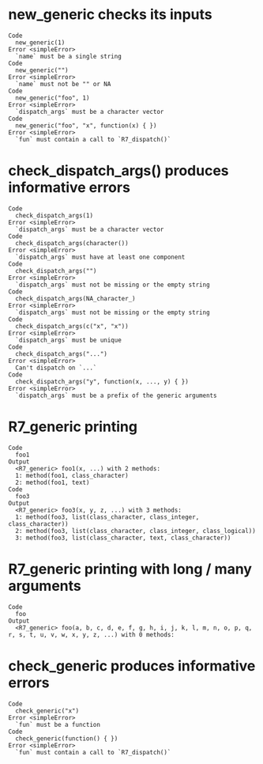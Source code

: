 # new_generic checks its inputs

    Code
      new_generic(1)
    Error <simpleError>
      `name` must be a single string
    Code
      new_generic("")
    Error <simpleError>
      `name` must not be "" or NA
    Code
      new_generic("foo", 1)
    Error <simpleError>
      `dispatch_args` must be a character vector
    Code
      new_generic("foo", "x", function(x) { })
    Error <simpleError>
      `fun` must contain a call to `R7_dispatch()`

# check_dispatch_args() produces informative errors

    Code
      check_dispatch_args(1)
    Error <simpleError>
      `dispatch_args` must be a character vector
    Code
      check_dispatch_args(character())
    Error <simpleError>
      `dispatch_args` must have at least one component
    Code
      check_dispatch_args("")
    Error <simpleError>
      `dispatch_args` must not be missing or the empty string
    Code
      check_dispatch_args(NA_character_)
    Error <simpleError>
      `dispatch_args` must not be missing or the empty string
    Code
      check_dispatch_args(c("x", "x"))
    Error <simpleError>
      `dispatch_args` must be unique
    Code
      check_dispatch_args("...")
    Error <simpleError>
      Can't dispatch on `...`
    Code
      check_dispatch_args("y", function(x, ..., y) { })
    Error <simpleError>
      `dispatch_args` must be a prefix of the generic arguments

# R7_generic printing

    Code
      foo1
    Output
      <R7_generic> foo1(x, ...) with 2 methods:
      1: method(foo1, class_character)
      2: method(foo1, text)
    Code
      foo3
    Output
      <R7_generic> foo3(x, y, z, ...) with 3 methods:
      1: method(foo3, list(class_character, class_integer, class_character))
      2: method(foo3, list(class_character, class_integer, class_logical))
      3: method(foo3, list(class_character, text, class_character))

# R7_generic printing with long / many arguments

    Code
      foo
    Output
      <R7_generic> foo(a, b, c, d, e, f, g, h, i, j, k, l, m, n, o, p, q, r, s, t, u, v, w, x, y, z, ...) with 0 methods:

# check_generic produces informative errors

    Code
      check_generic("x")
    Error <simpleError>
      `fun` must be a function
    Code
      check_generic(function() { })
    Error <simpleError>
      `fun` must contain a call to `R7_dispatch()`

